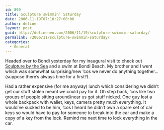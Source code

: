 ```yaml
---
id: 890
title: Sculpture swimmin’ Saturday
date: 2006-11-19T07:10:27+00:00
author: deline
layout: post
guid: http://delineneo.com/2006/11/19/sculpture-swimmin-saturday/
permalink: /2006/11/sculpture-swimmin-saturday/
categories:
  - General
---
```

Headed over to Bondi yesterday for my inaugural visit to check out [Sculpture by the Sea](http://www.sculpturebythesea.com/) and a swim at Bondi Beach. My brother and I went which was somewhat surprising/new &#8216;cos we never do anything together&#8230; (suppose there&#8217;s always time for a first?).

Had a rather expensive (for me anyway) lunch which considering we didn&#8217;t get our stuff stolen meant we could pay for it. Oh step back, &#8216;cos like two groups of people sitting around/near us got stuff nicked. One guy lost a whole backpack with wallet, keys, camera pretty much everything. It would&#8217;ve sucked to be him, &#8216;cos I heard he didn&#8217;t own a spare set of car keys so would have to pay for someone to break into the car and make a copy of a key from the lock. Remind me next time to lock everything in the car.

